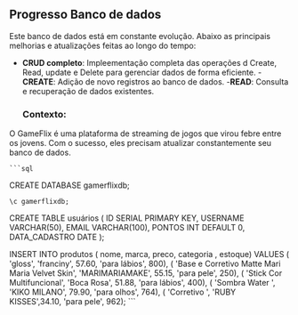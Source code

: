 ## Progresso Banco de dados

Este banco de dados está em constante evolução. Abaixo as principais melhorias  e atualizações feitas ao longo do tempo:

- **CRUD completo**: Impleementação completa das operações d Create, Read, update e Delete para gerenciar dados de forma eficiente.
    -**CREATE**: Adição de novo registros ao banco de dados.
    -**READ**: Consulta e recuperação de dados existentes.


    ### Contexto:
O GameFlix é uma plataforma de streaming de jogos que virou febre entre os jovens. Com o sucesso, eles precisam atualizar constantemente seu banco de dados.

    ```sql
CREATE DATABASE gamerflixdb;
    
    \c gamerflixdb;

CREATE TABLE usuários (
    ID SERIAL PRIMARY KEY,
    USERNAME VARCHAR(50),
    EMAIL VARCHAR(100),
    PONTOS INT DEFAULT 0,
    DATA_CADASTRO DATE
);

INSERT INTO produtos ( nome, marca, preco, categoria , estoque)
VALUES
( 'gloss', 'franciny', 57.60, 'para lábios', 800),
( 'Base e Corretivo Matte Mari Maria Velvet Skin', 'MARIMARIAMAKE', 55.15, 'para pele', 250),
( 'Stick Cor Multifuncional', 'Boca Rosa', 51.88, 'para lábios', 400),
( 'Sombra Water ', 'KIKO MILANO', 79.90, 'para olhos', 764),
( 'Corretivo ', 'RUBY KISSES',34.10, 'para pele', 962);
    ``` 